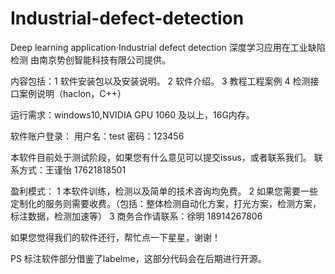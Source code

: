 # Industrial-defect-detection
Deep learning application·Industrial defect detection
深度学习应用在工业缺陷检测
由南京势创智能科技有限公司提供。

内容包括：1 软件安装包以及安装说明。
         2 软件介绍。
         3 教程工程案例
         4 检测接口案例说明（haclon，C++）
         
运行需求：windows10,NVIDIA GPU 1060 及以上，16G内存。

软件账户登录：
          用户名：test
          密码：123456

本软件目前处于测试阶段，如果您有什么意见可以提交issus，或者联系我们。
联系方式：王谨怡 17621818501

盈利模式：
1 本软件训练，检测以及简单的技术咨询均免费。
2 如果您需要一些定制化的服务则需要收费。（包括：整体检测自动化方案，打光方案，检测方案，标注数据，检测加速等）
3 商务合作请联系：徐明 18914267806

如果您觉得我们的软件还行，帮忙点一下星星，谢谢！

PS 标注软件部分借鉴了labelme，这部分代码会在后期进行开源。

